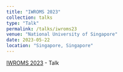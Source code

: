 ```yaml
---
title: "IWROMS 2023"
collection: talks
type: "Talk"
permalink: /talks/iwroms23
venue: "National University of Singapore"
date: 2023-05-22
location: "Singapore, Singapore"
---
```


[IWROMS 2023](https://ims.nus.edu.sg/events/international-workshop-on-reduced-order-methods/)    -   Talk